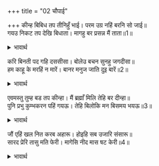 +++
title = "02 चौपाई"

+++
कीन्ह बिबिध तप तीनिहुँ भाई। परम उग्र नहिं बरनि सो जाई॥  
गयउ निकट तप देखि बिधाता। मागहु बर प्रसन्न मैं ताता॥1॥  

<details><summary>भावार्थ</summary>

तीनों भाइयों ने अनेकों प्रकार की बडी ही कठिन तपस्या की, जिसका वर्णन नहीं हो सकता। (उनका उग्र) तप देखकर ब्रह्माजी उनके पास गए और बोले- हे तात! मैं प्रसन्न हूँ, वर माँगो॥1॥  
</details>

करि बिनती पद गहि दससीसा। बोलेउ बचन सुनहु जगदीसा॥  
हम काहू के मरहिं न मारें। बानर मनुज जाति दुइ बारें॥2॥  

<details><summary>भावार्थ</summary>

रावण ने विनय करके और चरण पकडकर कहा- हे जगदीश्वर! सुनिए, वानर और मनुष्य- इन दो जातियों को छोडकर हम और किसी के मारे न मरें। (यह वर दीजिए)॥2॥  
</details>

एवमस्तु तुम्ह बड तप कीन्हा। मैं ब्रह्माँ मिलि तेहि बर दीन्हा॥  
पुनि प्रभु कुम्भकरन पहिं गयऊ। तेहि बिलोकि मन बिसमय भयऊ॥3॥  

<details><summary>भावार्थ</summary>

(शिवजी कहते हैं कि-) मैन्ने और ब्रह्मा ने मिलकर उसे वर दिया कि ऐसा ही हो, तुमने बडा तप किया है। फिर ब्रह्माजी कुम्भकर्ण के पास गए। उसे देखकर उनके मन में बडा आश्चर्य हुआ॥3॥  
</details>

जौं एहिं खल नित करब अहारू। होइहि सब उजारि संसारू॥  
सारद प्रेरि तासु मति फेरी। मागेसि नीद मास षट केरी॥4॥  

<details><summary>भावार्थ</summary>

जो यह दुष्ट नित्य आहार करेगा, तो सारा संसार ही उजाड हो जाएगा। (ऐसा विचारकर) ब्रह्माजी ने सरस्वती को प्रेरणा करके उसकी बुद्धि फेर दी। (जिससे) उसने छह महीने की नीन्द माँगी॥4॥
</details>

